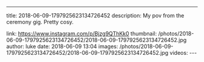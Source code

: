 ---
title: 2018-06-09-1797925623134726452
description: My pov from the ceremony gig. Pretty cosy.

link: https://www.instagram.com/p/Bjzg9QThKk0
thumbnail: /photos/2018-06-09-1797925623134726452/2018-06-09-1797925623134726452.jpg
author: luke
date: 2018-06-09 13:04
images: /photos/2018-06-09-1797925623134726452/2018-06-09-1797925623134726452.jpg
videos: ---
